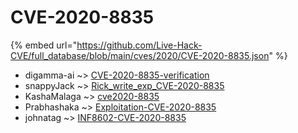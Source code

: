 # CVE-2020-8835
{% embed url="https://github.com/Live-Hack-CVE/full_database/blob/main/cves/2020/CVE-2020-8835.json" %}

* digamma-ai ~> [CVE-2020-8835-verification](https://www.alice-snow.ru/2020/database/cve-2020-8835/cve-2020-8835-verification-digamma-ai)
* snappyJack ~> [Rick_write_exp_CVE-2020-8835](https://www.alice-snow.ru/2020/database/cve-2020-8835/rick_write_exp_cve-2020-8835-snappyjack)
* KashaMalaga ~> [cve2020-8835](https://www.alice-snow.ru/2020/database/cve-2020-8835/cve2020-8835-kashamalaga)
* Prabhashaka ~> [Exploitation-CVE-2020-8835](https://www.alice-snow.ru/2020/database/cve-2020-8835/exploitation-cve-2020-8835-prabhashaka)
* johnatag ~> [INF8602-CVE-2020-8835](https://www.alice-snow.ru/2020/database/cve-2020-8835/inf8602-cve-2020-8835-johnatag)